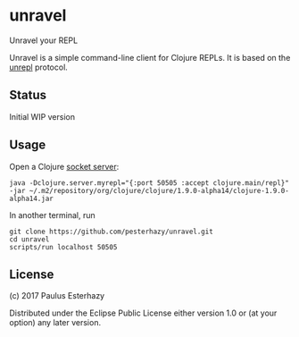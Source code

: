 # unravel

Unravel your REPL

Unravel is a simple command-line client for Clojure REPLs. It is based on the [unrepl](https://github.com/cgrand/unrepl) protocol.

## Status

Initial WIP version

## Usage

Open a Clojure [socket server](https://clojure.org/reference/repl_and_main#_launching_a_socket_server):

```
java -Dclojure.server.myrepl="{:port 50505 :accept clojure.main/repl}" -jar ~/.m2/repository/org/clojure/clojure/1.9.0-alpha14/clojure-1.9.0-alpha14.jar
```

In another terminal, run

```
git clone https://github.com/pesterhazy/unravel.git
cd unravel
scripts/run localhost 50505
```

## License

(c) 2017 Paulus Esterhazy

Distributed under the Eclipse Public License either version 1.0 or (at your option) any later version.
